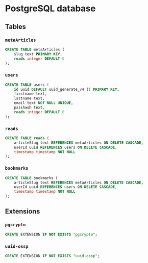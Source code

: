 # PostgreSQL database

## Tables

### `metaArticles`

```SQL
CREATE TABLE metaArticles (
	slug text PRIMARY KEY,
	reads integer DEFAULT 0
);
```

### `users`

```SQL
CREATE TABLE users (
	id uuid DEFAULT uuid_generate_v4 () PRIMARY KEY,
	firstname text,
	lastname text,
	email text NOT NULL UNIQUE,
	passhash text,
	reads integer DEFAULT 0
);
```

### `reads`

```SQL
CREATE TABLE reads (
	articleSlug text REFERENCES metaArticles ON DELETE CASCADE,
	userId uuid REFERENCES users ON DELETE CASCADE,
	timestamp timestamp NOT NULL
);
```

### `bookmarks`

```SQL
CREATE TABLE bookmarks (
	articleSlug text REFERENCES metaArticles ON DELETE CASCADE,
	userId uuid REFERENCES users ON DELETE CASCADE,
	timestamp timestamp NOT NULL
);
```

## Extensions

### `pgcrypto`

```SQL
CREATE EXTENSION IF NOT EXISTS "pgcrypto";
```

### `uuid-ossp`

```SQL
CREATE EXTENSION IF NOT EXISTS "uuid-ossp";
```
